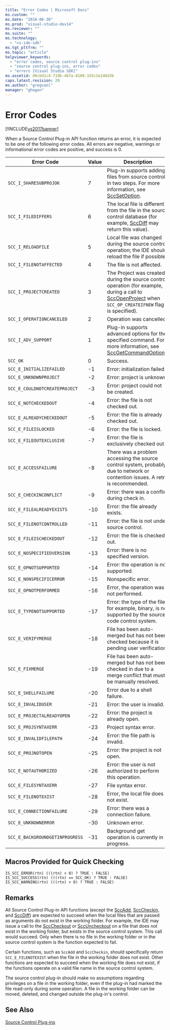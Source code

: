 ```yaml
---
title: "Error Codes | Microsoft Docs"
ms.custom: ""
ms.date: "2018-06-30"
ms.prod: "visual-studio-dev14"
ms.reviewer: ""
ms.suite: ""
ms.technology: 
  - "vs-ide-sdk"
ms.tgt_pltfrm: ""
ms.topic: "article"
helpviewer_keywords: 
  - "error codes, source control plug-ins"
  - "source control plug-ins, error codes"
  - "errors [Visual Studio SDK]"
ms.assetid: d9cbd1c4-719b-467a-8100-333c1e146d3b
caps.latest.revision: 20
ms.author: "gregvanl"
manager: "ghogen"
---
```

# Error Codes
[!INCLUDE[vs2017banner](../includes/vs2017banner.md)]

  
When a Source Control Plug-in API function returns an error, it is expected to be one of the following error codes. All errors are negative, warnings or informational error codes are positive, and success is 0.  
  
|Error Code|Value|Description|  
|----------------|-----------|-----------------|  
|`SCC_I_SHARESUBPROJOK`|7|Plug-in supports adding files from source control in two steps. For more information, see [SccSetOption](../extensibility/sccsetoption-function.md).|  
|`SCC_I_FILEDIFFERS`|6|The local file is different from the file in the source control database (for example, [SccDiff](../extensibility/sccdiff-function.md) may return this value).|  
|`SCC_I_RELOADFILE`|5|Local file was changed during the source control operation; the IDE should reload the file if possible.|  
|`SCC_I_FILENOTAFFECTED`|4|The file is not affected.|  
|`SCC_I_PROJECTCREATED`|3|The Project was created during the source control operation (for example, during a call to [SccOpenProject](../extensibility/sccopenproject-function.md) when `SCC_OP_CREATEIFNEW` flag is specified).|  
|`SCC_I_OPERATIONCANCELED`|2|Operation was cancelled.|  
|`SCC_I_ADV_SUPPORT`|1|Plug-in supports advanced options for the specified command. For more information, see [SccGetCommandOptions](../extensibility/sccgetcommandoptions-function.md).|  
|`SCC_OK`|0|Success.|  
|`SCC_E_INITIALIZEFAILED`|-1|Error: initialization failed.|  
|`SCC_E_UNKNOWNPROJECT`|-2|Error: project is unknown.|  
|`SCC_E_COULDNOTCREATEPROJECT`|-3|Error: project could not be created.|  
|`SCC_E_NOTCHECKEDOUT`|-4|Error: the file is not checked out.|  
|`SCC_E_ALREADYCHECKEDOUT`|-5|Error: the file is already checked out.|  
|`SCC_E_FILEISLOCKED`|-6|Error: the file is locked.|  
|`SCC_E_FILEOUTEXCLUSIVE`|-7|Error: the file is exclusively checked out.|  
|`SCC_E_ACCESSFAILURE`|-8|There was a problem accessing the source control system, probably due to network or contention issues. A retry is recommended.|  
|`SCC_E_CHECKINCONFLICT`|-9|Error: there was a conflict during check in.|  
|`SCC_E_FILEALREADYEXISTS`|-10|Error: the file already exists.|  
|`SCC_E_FILENOTCONTROLLED`|-11|Error: the file is not under source control.|  
|`SCC_E_FILEISCHECKEDOUT`|-12|Error: the file is checked out.|  
|`SCC_E_NOSPECIFIEDVERSION`|-13|Error: there is no specified version.|  
|`SCC_E_OPNOTSUPPORTED`|-14|Error: the operation is not supported.|  
|`SCC_E_NONSPECIFICERROR`|-15|Nonspecific error.|  
|`SCC_E_OPNOTPERFORMED`|-16|Error, the operation was not performed.|  
|`SCC_E_TYPENOTSUPPORTED`|-17|Error: the type of the file, for example, binary, is not supported by the source code control system.|  
|`SCC_E_VERIFYMERGE`|-18|File has been auto-merged but has not been checked because it is pending user verification.|  
|`SCC_E_FIXMERGE`|-19|File has been auto-merged but has not been checked in due to a merge conflict that must be manually resolved.|  
|`SCC_E_SHELLFAILURE`|-20|Error due to a shell failure.|  
|`SCC_E_INVALIDUSER`|-21|Error: the user is invalid.|  
|`SCC_E_PROJECTALREADYOPEN`|-22|Error: the project is already open.|  
|`SCC_E_PROJSYNTAXERR`|-23|Project syntax error.|  
|`SCC_E_INVALIDFILEPATH`|-24|Error: the file path is invalid.|  
|`SCC_E_PROJNOTOPEN`|-25|Error: the project is not open.|  
|`SCC_E_NOTAUTHORIZED`|-26|Error: the user is not authorized to perform this operation.|  
|`SCC_E_FILESYNTAXERR`|-27|File syntax error.|  
|`SCC_E_FILENOTEXIST`|-28|Error, the local file does not exist.|  
|`SCC_E_CONNECTIONFAILURE`|-29|Error: there was a connection failure.|  
|`SCC_E_UNKNOWNERROR`|-30|Unknown error.|  
|`SCC_E_BACKGROUNDGETINPROGRESS`|-31|Background get operation is currently in progress.|  
  
## Macros Provided for Quick Checking  
  
```cpp#  
IS_SCC_ERROR(rtn) (((rtn) < 0) ? TRUE : FALSE)  
IS_SCC_SUCCESS(rtn) (((rtn) == SCC_OK) ? TRUE : FALSE)  
IS_SCC_WARNING(rtn) (((rtn) > 0) ? TRUE : FALSE)  
```  
  
## Remarks  
 All Source Control Plug-in API functions (except the [SccAdd](../extensibility/sccadd-function.md), [SccCheckin](../extensibility/scccheckin-function.md), and [SccDiff](../extensibility/sccdiff-function.md)) are expected to succeed when the local files that are passed as arguments do not exist in the working folder. For example, the IDE may issue a call to the [SccCheckout](../extensibility/scccheckout-function.md) or [SccUncheckout](../extensibility/sccuncheckout-function.md) on a file that does not exist in the working folder, but exists in the source control system. This call would succeed. Only when there is no file in the working folder or in the source control system is the function expected to fail.  
  
 Certain functions, such as `SccAdd` and `SccCheckin`, should specifically return `SCC_E_FILENOTEXIST` when the file in the working folder does not exist. Other functions are expected to succeed when the working file does not exist, if the functions operate on a valid file name in the source control system.  
  
 The source control plug-in should make no assumptions regarding privileges on a file in the working folder, even if the plug-in had marked the file read-only during some operation. A file in the working folder can be moved, deleted, and changed outside the plug-in's control.  
  
## See Also  
 [Source Control Plug-ins](../extensibility/source-control-plug-ins.md)

